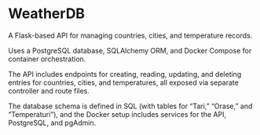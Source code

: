 # WeatherDB
A Flask-based API for managing countries, cities, and temperature records.
 
 Uses a PostgreSQL database, SQLAlchemy ORM, and Docker Compose for container orchestration. 
 
 The API includes endpoints for creating, reading, updating, and deleting entries for countries, cities, and temperatures, all exposed via separate controller and route files. 
 
 The database schema is defined in SQL (with tables for “Tari,” “Orase,” and “Temperaturi”), and the Docker setup includes services for the API, PostgreSQL, and pgAdmin.
